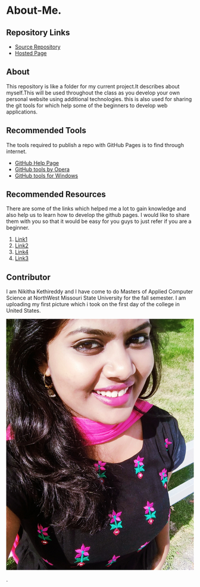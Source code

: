 # About-Me.

## Repository Links
*  [Source Repository](https://github.com/nikithakethireddy1996/about-me)
*  [Hosted Page](https://nikithakethireddy1996.github.io/about-me)

## About
This repository is like a folder for my current project.It describes about myself.This will be used throughout the class as you develop your own personal website using additional technologies. this is also used for sharing the git tools for which help some of the beginners to develop web applications.

## Recommended Tools
The tools required to publish a repo with GitHub Pages is to find through internet. 
* [GitHub Help Page ](https://help.github.com/en/articles/basic-writing-and-formatting-syntax)
* [GitHub tools by Opera](https://www.opera.com/download)
* [GitHub tools for Windows](https://gitforwindows.org)

## Recommended Resources
There are some of the links which helped me a lot to gain knowledge and also help us to learn how to develop the github pages. I would like to share them with you so that it would be easy for you guys to just refer if you are a beginner. 
1. [Link1](https://daringfireball.net/projects/markdown/syntax)
1. [Link2](https://git-scm.com/docs/gittutorial)
1. [Link4](https://guides.github.com/activities/hello-world/)
1. [Link3](https://www.w3schools.com)

## Contributor
I am Nikitha Kethireddy and I have come to do Masters of Applied Computer Science at NorthWest Missouri State University for the fall semester. I am uploading my first picture which i took on the first day of the college in United States.

![](https://raw.githubusercontent.com/nikithakethireddy1996/about-me/master/IMG_20190815_162414.jpg)


 

.
